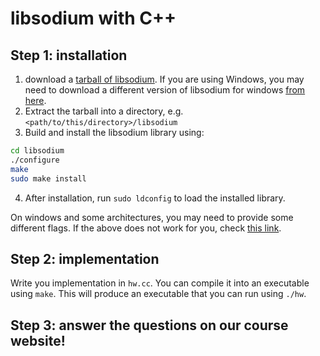 # libsodium with C++

## Step 1: installation

1. download a [tarball of libsodium](https://download.libsodium.org/libsodium/releases/LATEST.tar.gz). If you are using Windows, you may need to download a different version of libsodium for windows [from here](https://download.libsodium.org/libsodium/releases/).
2. Extract the tarball into a directory, e.g. `<path/to/this/directory>/libsodium`
3. Build and install the libsodium library using:
```bash
cd libsodium
./configure
make
sudo make install
```
4. After installation, run `sudo ldconfig` to load the installed library.

On windows and some architectures, you may need to provide some different flags. If the above does not work for you,
check [this link](https://doc.libsodium.org/installation).

## Step 2: implementation

Write you implementation in `hw.cc`. You can compile it into an executable using `make`.
This will produce an executable that you can run using `./hw`.

## Step 3: answer the questions on our course website!
